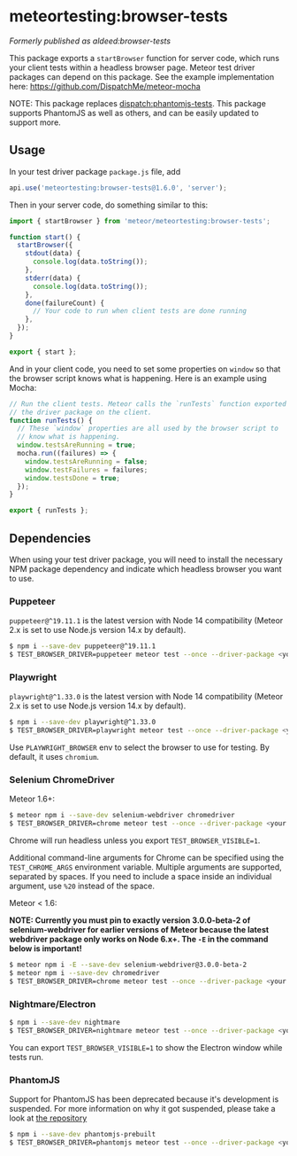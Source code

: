 # meteortesting:browser-tests

_Formerly published as aldeed:browser-tests_

This package exports a `startBrowser` function for server code, which runs your client tests within a headless browser page. Meteor test driver packages can depend on this package. See the example implementation here: https://github.com/DispatchMe/meteor-mocha

NOTE: This package replaces [dispatch:phantomjs-tests](https://github.com/DispatchMe/meteor-phantomjs-tests). This package supports PhantomJS as well as others, and can be easily updated to support more.

## Usage

In your test driver package `package.js` file, add

```js
api.use('meteortesting:browser-tests@1.6.0', 'server');
```

Then in your server code, do something similar to this:

```js
import { startBrowser } from 'meteor/meteortesting:browser-tests';

function start() {
  startBrowser({
    stdout(data) {
      console.log(data.toString());
    },
    stderr(data) {
      console.log(data.toString());
    },
    done(failureCount) {
      // Your code to run when client tests are done running
    },
  });
}

export { start };
```

And in your client code, you need to set some properties on `window` so that the browser script knows what is happening. Here is an example using Mocha:

```js
// Run the client tests. Meteor calls the `runTests` function exported by
// the driver package on the client.
function runTests() {
  // These `window` properties are all used by the browser script to
  // know what is happening.
  window.testsAreRunning = true;
  mocha.run((failures) => {
    window.testsAreRunning = false;
    window.testFailures = failures;
    window.testsDone = true;
  });
}

export { runTests };
```

## Dependencies

When using your test driver package, you will need to install the necessary NPM package dependency and indicate which headless browser you want to use.

### Puppeteer

`puppeteer@^19.11.1` is the latest version with Node 14 compatibility (Meteor 2.x is set to use Node.js version 14.x by default).

```bash
$ npm i --save-dev puppeteer@^19.11.1
$ TEST_BROWSER_DRIVER=puppeteer meteor test --once --driver-package <your package name>
```

### Playwright

`playwright@^1.33.0` is the latest version with Node 14 compatibility (Meteor 2.x is set to use Node.js version 14.x by default).

```bash
$ npm i --save-dev playwright@^1.33.0
$ TEST_BROWSER_DRIVER=playwright meteor test --once --driver-package <your package name>
```

Use `PLAYWRIGHT_BROWSER` env to select the browser to use for testing. By default, it uses `chromium`.

### Selenium ChromeDriver

Meteor 1.6+:

```bash
$ meteor npm i --save-dev selenium-webdriver chromedriver
$ TEST_BROWSER_DRIVER=chrome meteor test --once --driver-package <your package name>
```

Chrome will run headless unless you export `TEST_BROWSER_VISIBLE=1`.

Additional command-line arguments for Chrome can be specified using the `TEST_CHROME_ARGS` environment variable. Multiple arguments are supported, separated by spaces. If you need to include a space inside an individual argument, use `%20` instead of the space.

Meteor < 1.6:

**NOTE: Currently you must pin to exactly version 3.0.0-beta-2 of selenium-webdriver for earlier versions of Meteor because the latest webdriver package only works on Node 6.x+. The `-E` in the command below is important!**

```bash
$ meteor npm i -E --save-dev selenium-webdriver@3.0.0-beta-2
$ meteor npm i --save-dev chromedriver
$ TEST_BROWSER_DRIVER=chrome meteor test --once --driver-package <your package name>
```

### Nightmare/Electron

```bash
$ npm i --save-dev nightmare
$ TEST_BROWSER_DRIVER=nightmare meteor test --once --driver-package <your package name>
```

You can export `TEST_BROWSER_VISIBLE=1` to show the Electron window while tests run.

### PhantomJS

Support for PhantomJS has been deprecated because it's development is suspended. For more information on why it got suspended, please take a look at [the repository](https://github.com/ariya/phantomjs)

```bash
$ npm i --save-dev phantomjs-prebuilt
$ TEST_BROWSER_DRIVER=phantomjs meteor test --once --driver-package <your package name>
```
